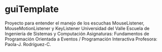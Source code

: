 # guiTemplate
Proyecto para entender el manejo de los escuchas MouseListener, MouseMotionListener y KeyListener
Universidad del Valle
Escuela de Ingeniería de Sistemas y Computación
Asignaturas: Fundamentos de Programación Orientada a Eventos / Programación Interactiva
Profesora: Paola-J. Rodríguez-C.
